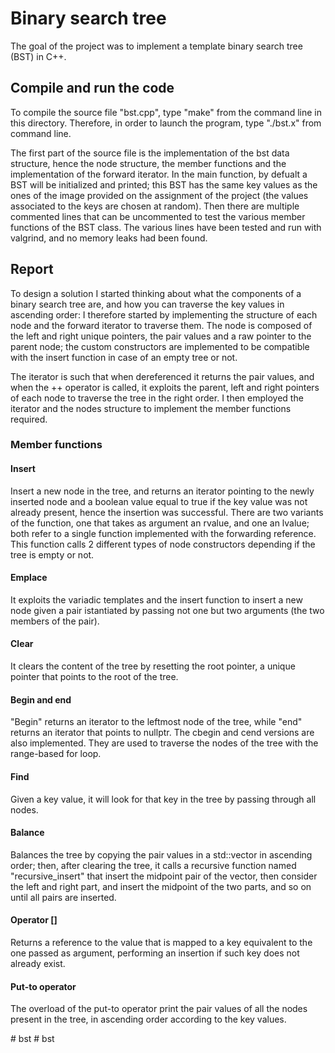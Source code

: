 # Binary search tree
The goal of the project was to implement a template binary search tree (BST) in C++.

## Compile and run the code

To compile the source file "bst.cpp", type "make" from the command line in this directory.
Therefore, in order to launch the program, type "./bst.x" from command line.

The first part of the source file is the implementation of the bst data structure, hence the node structure, the member functions and the implementation of the forward iterator. In the main function, by defualt a BST will be initialized and printed; this BST has the same key values as the ones of the image provided on the assignment of the project (the values associated to the keys are chosen at random). Then there are multiple commented lines that can be uncommented to test the various member functions of the BST class.
The various lines have been tested and run with valgrind, and no memory leaks had been found.


## Report

To design a solution I started thinking about what the components of a binary search tree are, and how you can traverse the key values in ascending order: I therefore started by implementing the structure of each node and the forward iterator to traverse them.
The node is composed of the left and right unique pointers, the pair values and a raw pointer to the parent node; the custom constructors are implemented to be compatible with the insert function in case of an empty tree or not.

The iterator is such that when dereferenced it returns the pair values, and when the ++ operator is called, it exploits the parent, left and right pointers of each node to traverse the tree in the right order. I then employed the iterator and the nodes structure to implement the member functions required.

### Member functions
#### Insert
Insert a new node in the tree, and returns an iterator pointing to the newly inserted node and a boolean value equal to true if the key value was not already present, hence the insertion was successful. There are two variants of the function, one that takes as argument an rvalue, and one an lvalue; both refer to a single function implemented with the forwarding reference. This function calls 2 different types of node constructors depending if the tree is empty or not. 

#### Emplace
It exploits the variadic templates and the insert function to insert a new node given a pair istantiated by passing not one but two arguments (the two members of the pair).

#### Clear
It clears the content of the tree by resetting the root pointer, a unique pointer that points to the root of the tree.

#### Begin and end
"Begin" returns an iterator to the leftmost node of the tree, while "end" returns an iterator that points to nullptr. The cbegin and cend versions are also implemented. They are used to traverse the nodes of the tree with the range-based for loop.

#### Find
Given a key value, it will look for that key in the tree by passing through all nodes.

#### Balance
Balances the tree by copying the pair values in a std::vector in ascending order; then, after clearing the tree, it calls a recursive function named "recursive_insert" that insert the midpoint pair of the vector, then consider the left and right part, and insert the midpoint of the two parts, and so on until all pairs are inserted.

#### Operator []
Returns a reference to the value that is mapped to a key equivalent to the one passed as argument, performing an insertion if such key does not already exist.

#### Put-to operator
The overload of the put-to operator print the pair values of all the nodes present in the tree, in ascending order according to the key values.



















#   b s t 
 
 #   b s t  
 